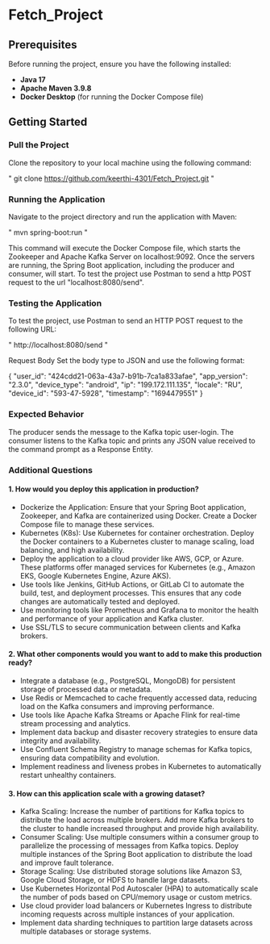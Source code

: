 # Fetch_Project

## Prerequisites

Before running the project, ensure you have the following installed:
- **Java 17**
- **Apache Maven 3.9.8**
- **Docker Desktop** (for running the Docker Compose file)

## Getting Started

### Pull the Project

Clone the repository to your local machine using the following command:

" git clone https://github.com/keerthi-4301/Fetch_Project.git "


### Running the Application

Navigate to the project directory and run the application with Maven:

" mvn spring-boot:run "

This command will execute the Docker Compose file, which starts the Zookeeper and Apache Kafka Server on localhost:9092. Once the servers are running, the Spring Boot application, including the producer and consumer, will start.
To test the project use Postman to send a http POST request to the url
"localhost:8080/send".

### Testing the Application

To test the project, use Postman to send an HTTP POST request to the following URL:

" http://localhost:8080/send "

Request Body
Set the body type to JSON and use the following format:

{
  "user_id": "424cdd21-063a-43a7-b91b-7ca1a833afae",
  "app_version": "2.3.0",
  "device_type": "android",
  "ip": "199.172.111.135",
  "locale": "RU",
  "device_id": "593-47-5928",
  "timestamp": "1694479551"
}

### Expected Behavior
The producer sends the message to the Kafka topic user-login.
The consumer listens to the Kafka topic and prints any JSON value received to the command prompt as a Response Entity.


### Additional Questions

#### 1. How would you deploy this application in production?

- Dockerize the Application: Ensure that your Spring Boot application, Zookeeper, and Kafka are containerized using Docker. Create a Docker Compose file to manage these services.
- Kubernetes (K8s): Use Kubernetes for container orchestration. Deploy the Docker containers to a Kubernetes cluster to manage scaling, load balancing, and high availability.
- Deploy the application to a cloud provider like AWS, GCP, or Azure. These platforms offer managed services for Kubernetes (e.g., Amazon EKS, Google Kubernetes Engine, Azure AKS).
- Use tools like Jenkins, GitHub Actions, or GitLab CI to automate the build, test, and deployment processes. This ensures that any code changes are automatically tested and deployed.
- Use monitoring tools like Prometheus and Grafana to monitor the health and performance of your application and Kafka cluster.
- Use SSL/TLS to secure communication between clients and Kafka brokers.

#### 2. What other components would you want to add to make this production ready?

- Integrate a database (e.g., PostgreSQL, MongoDB) for persistent storage of processed data or metadata.
- Use Redis or Memcached to cache frequently accessed data, reducing load on the Kafka consumers and improving performance.
- Use tools like Apache Kafka Streams or Apache Flink for real-time stream processing and analytics.
- Implement data backup and disaster recovery strategies to ensure data integrity and availability.
- Use Confluent Schema Registry to manage schemas for Kafka topics, ensuring data compatibility and evolution.
- Implement readiness and liveness probes in Kubernetes to automatically restart unhealthy containers.

#### 3. How can this application scale with a growing dataset?

- Kafka Scaling: Increase the number of partitions for Kafka topics to distribute the load across multiple brokers. Add more Kafka brokers to the cluster to handle increased throughput and provide high availability.
- Consumer Scaling: Use multiple consumers within a consumer group to parallelize the processing of messages from Kafka topics. Deploy multiple instances of the Spring Boot application to distribute the load and improve fault tolerance.
- Storage Scaling: Use distributed storage solutions like Amazon S3, Google Cloud Storage, or HDFS to handle large datasets.
- Use Kubernetes Horizontal Pod Autoscaler (HPA) to automatically scale the number of pods based on CPU/memory usage or custom metrics.
- Use cloud provider load balancers or Kubernetes Ingress to distribute incoming requests across multiple instances of your application.
- Implement data sharding techniques to partition large datasets across multiple databases or storage systems.
